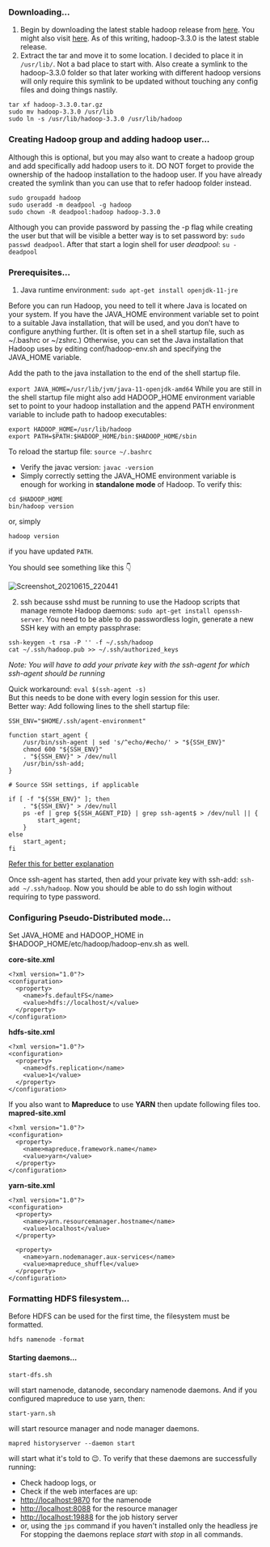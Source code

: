 <h3>Downloading...</h3>

1. Begin by downloading the latest stable hadoop release from <a href=https://mirrors.estointernet.in/apache/hadoop/common/hadoop-3.3.0/>here</a>. You might also visit <a href=https://www.apache.org/dyn/closer.cgi/hadoop/common/>here</a>. As of this writing, hadoop-3.3.0 is the latest stable release.
2. Extract the tar and move it to some location. I decided to place it in `/usr/lib/`. Not a bad place to start with. Also create a symlink to the hadoop-3.3.0 folder so that later working with different hadoop versions will only require this symlink to be updated without touching any config files and doing things nastily.
 
 ```
 tar xf hadoop-3.3.0.tar.gz
 sudo mv hadoop-3.3.0 /usr/lib
 sudo ln -s /usr/lib/hadoop-3.3.0 /usr/lib/hadoop
 ```
 
<h3>Creating Hadoop group and adding hadoop user...</h3>
Although this is optional, but you may also want to create a hadoop group and add specifically add hadoop users to it. DO NOT forget to provide the ownership of the hadoop installation to the hadoop user. If you have already created the symlink than you can use that to refer hadoop folder instead.

```
sudo groupadd hadoop
sudo useradd -m deadpool -g hadoop
sudo chown -R deadpool:hadoop hadoop-3.3.0
```
Although you can provide password by passing the -p flag while creating the user but that will be visible a better way is to set password by: `sudo passwd deadpool`. After that start a login shell for user *deadpool*: `su - deadpool`

<h3>Prerequisites...</h3>

1. Java runtime environment: `sudo apt-get install openjdk-11-jre`

 Before you can run Hadoop, you need to tell it where Java is located on your system. If you have the JAVA_HOME environment variable set to point to a suitable Java installation, that will be used, and you don’t have to configure anything further. (It is often set in a shell startup file, such as ~/.bashrc or ~/zshrc.) Otherwise, you can set the Java installation that Hadoop uses by editing conf/hadoop-env.sh and specifying the JAVA_HOME variable.

 Add the path to the java installation to the end of the shell startup file.

 `export JAVA_HOME=/usr/lib/jvm/java-11-openjdk-amd64`
 While you are still in the shell startup file might also add HADOOP_HOME environment variable set to point to your hadoop installation and the append PATH environment variable to include path to hadoop executables: <br>
 ```
 export HADOOP_HOME=/usr/lib/hadoop
 export PATH=$PATH:$HADOOP_HOME/bin:$HADOOP_HOME/sbin
 ```

 To reload the startup file: `source ~/.bashrc`
 - Verify the javac version: `javac -version`
 - Simply correctly setting the JAVA_HOME environment variable is enough for working in **standalone mode** of Hadoop. To verify this:
```
cd $HADOOP_HOME
bin/hadoop version
```
or, simply
```
hadoop version
```
if you have updated `PATH`.<br>

You should see something like this 👇

![Screenshot_20210615_220441](https://user-images.githubusercontent.com/75603064/122090757-c1795c00-ce25-11eb-9fcf-173fcc866957.png)


2. ssh because sshd must be running to use the Hadoop scripts that manage remote Hadoop daemons: `sudo apt-get install openssh-server`. You need to be able to do passwordless login, generate a new SSH key with an empty passphrase:

```
ssh-keygen -t rsa -P '' -f ~/.ssh/hadoop
cat ~/.ssh/hadoop.pub >> ~/.ssh/authorized_keys
```
*Note: You will have to add your private key with the ssh-agent for which ssh-agent should be running*

Quick workaround: `eval $(ssh-agent -s)`<br>
But this needs to be done with every login session for this user.<br>
Better way: Add following lines to the shell startup file:
```
SSH_ENV="$HOME/.ssh/agent-environment"

function start_agent {
    /usr/bin/ssh-agent | sed 's/^echo/#echo/' > "${SSH_ENV}"
    chmod 600 "${SSH_ENV}"
    . "${SSH_ENV}" > /dev/null
    /usr/bin/ssh-add;
}

# Source SSH settings, if applicable

if [ -f "${SSH_ENV}" ]; then
    . "${SSH_ENV}" > /dev/null
    ps -ef | grep ${SSH_AGENT_PID} | grep ssh-agent$ > /dev/null || {
        start_agent;
    }
else
    start_agent;
fi
```
<a href=http://mah.everybody.org/docs/ssh#run-ssh-agent>Refer this for better explanation</a>

Once ssh-agent has started, then add your private key with ssh-add: `ssh-add ~/.ssh/hadoop`. Now you should be able to do ssh login without requiring to type password.

<h3>Configuring Pseudo-Distributed mode...</h3>

Set JAVA_HOME and HADOOP_HOME in $HADOOP_HOME/etc/hadoop/hadoop-env.sh as well.

**core-site.xml**
```
<?xml version="1.0"?>
<configuration>
  <property>
    <name>fs.defaultFS</name>
    <value>hdfs://localhost/</value>
  </property>
</configuration>
```

**hdfs-site.xml**
```
<?xml version="1.0"?>
<configuration>
  <property>
    <name>dfs.replication</name>
    <value>1</value>
  </property>
</configuration>
```

If you also want to **Mapreduce** to use **YARN** then update following files too.<br>
**mapred-site.xml**
```
<?xml version="1.0"?>
<configuration>
  <property>
    <name>mapreduce.framework.name</name>
    <value>yarn</value>
  </property>
</configuration>
```

**yarn-site.xml**
```
<?xml version="1.0"?>
<configuration>
  <property>
    <name>yarn.resourcemanager.hostname</name>
    <value>localhost</value>
  </property>
  
  <property>
    <name>yarn.nodemanager.aux-services</name>
    <value>mapreduce_shuffle</value>
  </property>
</configuration>
```

<h3>Formatting HDFS filesystem...</h3>
Before HDFS can be used for the first time, the filesystem must be formatted.<br>

```
hdfs namenode -format
```
<h4>Starting daemons...</h4>

```
start-dfs.sh
```
will start namenode, datanode, secondary namenode daemons. And if you configured mapreduce to use yarn, then:<br>
```
start-yarn.sh
```
will start resource manager and node manager daemons. 
```
mapred historyserver --daemon start
```
will start what it's told to 😉. To verify that these daemons are successfully running:
- Check hadoop logs, or
- Check if the web interfaces are up: <br>
 - <a href=http://localhost:9870>http://localhost:9870</a> for the namenode
 - <a href=http://localhost:8088>http://localhost:8088</a> for the resource manager
 - <a href=http://localhost:19888>http://localhost:19888</a> for the job history server
- or, using the `jps` command if you haven't installed only the headless jre
For stopping the daemons replace *start* with *stop* in all commands.
